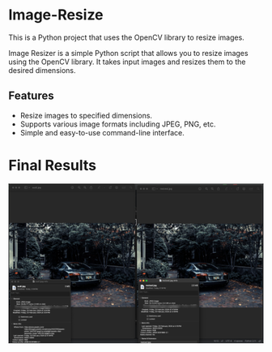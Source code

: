# Image-Resize
This is a Python project that uses the OpenCV library to resize images.

Image Resizer is a simple Python script that allows you to resize images using the OpenCV library. It takes input images and resizes them to the desired dimensions.

## Features
- Resize images to specified dimensions.
- Supports various image formats including JPEG, PNG, etc.
- Simple and easy-to-use command-line interface.

# Final Results
![Size Results](size_results.png)

